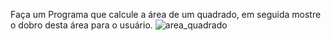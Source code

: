Faça um Programa que calcule a área de um quadrado, em seguida mostre o dobro desta área para o usuário.
![area_quadrado](https://github.com/MatheusLPolidoro/python_brasil/assets/89528428/d4a58972-0b21-448e-a380-ec81b83d3177)